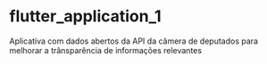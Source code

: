 # flutter_application_1
Aplicativa com dados abertos da API da câmera de deputados para melhorar a trânsparência de informações relevantes
